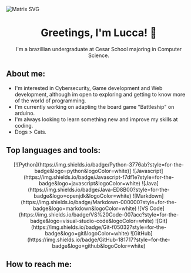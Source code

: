 ![Matrix SVG](https://raw.githubusercontent.com/rodrigograca31/rodrigograca31/master/matrix.svg)

<p>
  <h1 align="center"><b>Greetings, I'm Lucca! 👋</b></h1>
</p>

<p align='center'>
 I'm a brazillian undergraduate at Cesar School majoring in Computer Science.
</p>

## About me:

- I'm interested in Cybersecurity, Game development and Web development, although im open to exploring and getting to know more of the world of programming.
- I'm currently working on adapting the board game "Battleship" on arduino.
- I'm always looking to learn something new and improve my skills at coding.
- Dogs > Cats.

## Top languages and tools:

<div align='center'>
[![Python](https://img.shields.io/badge/Python-3776ab?style=for-the-badge&logo=python&logoColor=white)]
![Javascript](https://img.shields.io/badge/Javascript-f7df1e?style=for-the-badge&logo=javascript&logoColor=white)
![Java](https://img.shields.io/badge/Java-ED8B00?style=for-the-badge&logo=openjdk&logoColor=white)
![Markdown](https://img.shields.io/badge/Markdown-000000?style=for-the-badge&logo=markdown&logoColor=white)
![VS Code](https://img.shields.io/badge/VS%20Code-007acc?style=for-the-badge&logo=visual-studio-code&logoColor=white)
![Git](https://img.shields.io/badge/Git-f05032?style=for-the-badge&logo=git&logoColor=white)
![GitHub](https://img.shields.io/badge/GitHub-181717?style=for-the-badge&logo=github&logoColor=white)
</div>

## How to reach me:





